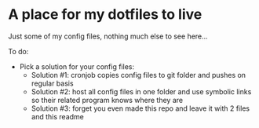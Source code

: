 # A place for my dotfiles to live
Just some of my config files, nothing much else to see here...

To do: 
- Pick a solution for your config files:
	- Solution #1: cronjob copies config files to git folder and pushes on regular basis
	- Solution #2: host all config files in one folder and use symbolic links so their related program knows where they are
	- Solution #3: forget you even made this repo and leave it with 2 files and this readme
